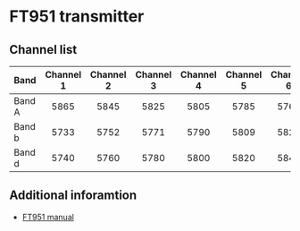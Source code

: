 # FT951 transmitter

## Channel list

| Band   | Channel 1 | Channel 2 | Channel 3 | Channel 4 | Channel 5 | Channel 6 | Channel 7 | Channel 8 |
|--------|:---------:|:---------:|:---------:|:---------:|:---------:|:---------:|:---------:|:---------:|
| Band A | 5865      | 5845      | 5825      | 5805      |  5785     | 5765      | 5745      |           |
| Band b | 5733      | 5752      | 5771      | 5790      |  5809     | 5828      | 5847      | 5866      |
| Band d | 5740      | 5760      | 5780      | 5800      |  5820     | 5840      | 5860      |           |

## Additional inforamtion

* [FT951 manual](http://www.etheli.com/files/FT951-English.pdf)